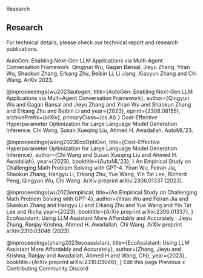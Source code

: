 Research

## Research

For technical details, please check our technical report and research publications.

AutoGen: Enabling Next-Gen LLM Applications via Multi-Agent Conversation Framework. Qingyun Wu, Gagan Bansal, Jieyu Zhang, Yiran Wu, Shaokun Zhang, Erkang Zhu, Beibin Li, Li Jiang, Xiaoyun Zhang and Chi Wang. ArXiv 2023.

@inproceedings{wu2023autogen, title={AutoGen: Enabling Next-Gen LLM Applications via Multi-Agent Conversation Framework}, author={Qingyun Wu and Gagan Bansal and Jieyu Zhang and Yiran Wu and Shaokun Zhang and Erkang Zhu and Beibin Li and year={2023},
      eprint={2308.08155},
      archivePrefix={arXiv}, primaryClass={cs.AI} }
Cost-Effective Hyperparameter Optimization for Large Language Model Generation Inference. Chi Wang, Susan Xueqing Liu, Ahmed H. Awadallah. AutoML'23.

@inproceedings{wang2023EcoOptiGen, title={Cost-Effective Hyperparameter Optimization for Large Language Model Generation Inference}, author={Chi Wang and Susan Xueqing Liu and Ahmed H. Awadallah}, year={2023}, booktitle={AutoML'23}, }
An Empirical Study on Challenging Math Problem Solving with GPT-4. Yiran Wu, Feiran Jia, Shaokun Zhang, Hangyu Li, Erkang Zhu, Yue Wang, Yin Tat Lee, Richard Peng, Qingyun Wu, Chi Wang. ArXiv preprint arXiv:2306.01337 (2023).

@inproceedings{wu2023empirical, title={An Empirical Study on Challenging Math Problem Solving with GPT-4}, author={Yiran Wu and Feiran Jia and Shaokun Zhang and Hangyu Li and Erkang Zhu and Yue Wang and Yin Tat Lee and Richa year={2023}, booktitle={ArXiv preprint arXiv:2306.01337}, }
EcoAssistant: Using LLM Assistant More Affordably and Accurately . Jieyu Zhang, Ranjay Krishna, Ahmed H. Awadallah, Chi Wang. ArXiv preprint arXiv:2310.03046 (2023).

@inproceedings{zhang2023ecoassistant, title={EcoAssistant: Using LLM Assistant More Affordably and Accurately}, author={Zhang, Jieyu and Krishna, Ranjay and Awadallah, Ahmed H and Wang, Chi}, year={2023}, booktitle={ArXiv preprint arXiv:2310.03046}, }
Edit this page Previous « Contributing Community Discord